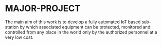 # MAJOR-PROJECT
The main aim of this work is to develop a fully automated IoT based sub-station by which associated equipment can be protected, monitored and controlled from any place in the world only by the authorized personnel at a very low cost.
